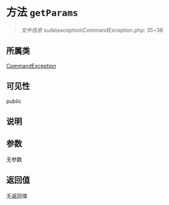 # 方法 `getParams`

> *文件信息* suda\exception\CommandException.php: 35~38

## 所属类 

[CommandException](../CommandException.md)

## 可见性

 public 

## 说明



## 参数


无参数


## 返回值

无返回值
